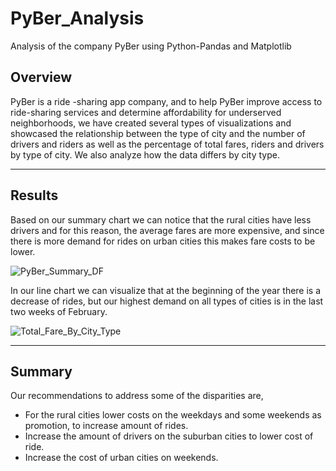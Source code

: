 # PyBer_Analysis
Analysis of the company PyBer using Python-Pandas and Matplotlib

## Overview

PyBer is a ride -sharing app company, and to help PyBer improve access to ride-sharing services and determine affordability for underserved neighborhoods, we have created  several types of visualizations and showcased the relationship between the type of city and the number of drivers and riders as well as the percentage of total fares, riders and drivers by type of city. We also analyze how the data differs by city type.

---

## Results
Based on our summary chart we can notice that the rural cities have less drivers and for this reason, the average fares are more expensive, and since there is more demand for rides on urban cities this makes fare costs to be lower. 

![PyBer_Summary_DF](https://user-images.githubusercontent.com/78781719/120145312-e8d6f480-c1a8-11eb-9a7d-d245bac1680e.PNG)

In our line chart we can visualize that at the beginning of the year there is a decrease of rides, but our highest demand on all types of cities is in the last two weeks of February.

![Total_Fare_By_City_Type](https://user-images.githubusercontent.com/78781719/120145579-5daa2e80-c1a9-11eb-95cd-a2d9723e210c.PNG)


---

## Summary 

Our recommendations to address some of the disparities are, 
- For the rural cities lower costs on the weekdays and some weekends as promotion, to increase amount of rides. 
- Increase the amount of drivers on the suburban cities to lower cost of ride.
- Increase the cost of urban cities on weekends.
